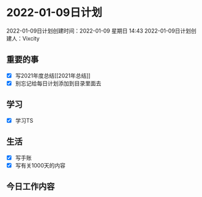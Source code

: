 # 2022-01-09日计划

2022-01-09日计划创建时间：2022-01-09 星期日  14:43
2022-01-09日计划创建人：Vixcity

## 重要的事
- [x] 写2021年度总结[[2021年总结]]
- [x] 别忘记给每日计划添加到目录里面去

## 学习
- [x] 学习TS

## 生活
- [x] 写手账
- [x] 写有关1000天的内容

## 今日工作内容
